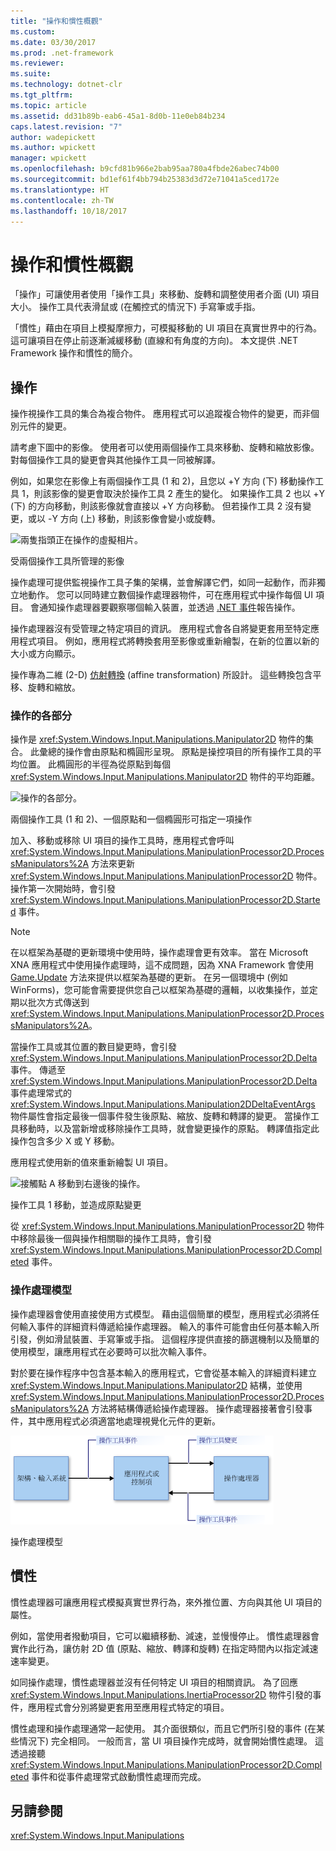 ```yaml
---
title: "操作和慣性概觀"
ms.custom: 
ms.date: 03/30/2017
ms.prod: .net-framework
ms.reviewer: 
ms.suite: 
ms.technology: dotnet-clr
ms.tgt_pltfrm: 
ms.topic: article
ms.assetid: dd31b89b-eab6-45a1-8d0b-11e0eb84b234
caps.latest.revision: "7"
author: wadepickett
ms.author: wpickett
manager: wpickett
ms.openlocfilehash: b9cfd81b966e2bab95aa780a4fbde26abec74b00
ms.sourcegitcommit: bd1ef61f4bb794b25383d3d72e71041a5ced172e
ms.translationtype: HT
ms.contentlocale: zh-TW
ms.lasthandoff: 10/18/2017
---
```

# <a name="manipulations-and-inertia-overview"></a>操作和慣性概觀
「操作」可讓使用者使用「操作工具」來移動、旋轉和調整使用者介面 (UI) 項目大小。 操作工具代表滑鼠或 (在觸控式的情況下) 手寫筆或手指。  
  
 「慣性」藉由在項目上模擬摩擦力，可模擬移動的 UI 項目在真實世界中的行為。 這可讓項目在停止前逐漸減緩移動 (直線和有角度的方向)。 本文提供 .NET Framework 操作和慣性的簡介。  
  
## <a name="manipulations"></a>操作  
 操作視操作工具的集合為複合物件。 應用程式可以追蹤複合物件的變更，而非個別元件的變更。  
  
 請考慮下圖中的影像。 使用者可以使用兩個操作工具來移動、旋轉和縮放影像。 對每個操作工具的變更會與其他操作工具一同被解譯。  
  
 例如，如果您在影像上有兩個操作工具 (1 和 2)，且您以 +Y 方向 (下) 移動操作工具 1，則該影像的變更會取決於操作工具 2 產生的變化。 如果操作工具 2 也以 +Y (下) 的方向移動，則該影像就會直接以 +Y 方向移動。 但若操作工具 2 沒有變更，或以 -Y 方向 (上) 移動，則該影像會變小或旋轉。  
  
 ![兩隻指頭正在操作的虛擬相片。](../../../docs/framework/common-client-technologies/media/manipulation-resize.png "Manipulation_Resize")  
  
 受兩個操作工具所管理的影像  
  
 操作處理可提供監視操作工具子集的架構，並會解譯它們，如同一起動作，而非獨立地動作。 您可以同時建立數個操作處理器物件，可在應用程式中操作每個 UI 項目。 會通知操作處理器要觀察哪個輸入裝置，並透過 [.NET 事件](http://msdn.microsoft.com/library/17sde2xt.aspx)報告操作。  
  
 操作處理器沒有受管理之特定項目的資訊。 應用程式會各自將變更套用至特定應用程式項目。 例如，應用程式將轉換套用至影像或重新繪製，在新的位置以新的大小或方向顯示。  
  
 操作專為二維 (2-D) [仿射轉換](http://msdn.microsoft.com/library/ms533810\(VS.85\).aspx) (affine transformation) 所設計。 這些轉換包含平移、旋轉和縮放。  
  
### <a name="parts-of-a-manipulation"></a>操作的各部分  
 操作是 <xref:System.Windows.Input.Manipulations.Manipulator2D> 物件的集合。 此彙總的操作會由原點和橢圓形呈現。 原點是操控項目的所有操作工具的平均位置。 此橢圓形的半徑為從原點到每個 <xref:System.Windows.Input.Manipulations.Manipulator2D> 物件的平均距離。  
  
 ![操作的各部分。](../../../docs/framework/common-client-technologies/media/manipulation-definition.png "Manipulation_Definition")  
  
 兩個操作工具 (1 和 2)、一個原點和一個橢圓形可指定一項操作  
  
 加入、移動或移除 UI 項目的操作工具時，應用程式會呼叫 <xref:System.Windows.Input.Manipulations.ManipulationProcessor2D.ProcessManipulators%2A> 方法來更新 <xref:System.Windows.Input.Manipulations.ManipulationProcessor2D> 物件。 操作第一次開始時，會引發 <xref:System.Windows.Input.Manipulations.ManipulationProcessor2D.Started> 事件。  
  
> [!NOTE]
>  在以框架為基礎的更新環境中使用時，操作處理會更有效率。 當在 Microsoft XNA 應用程式中使用操作處理時，這不成問題，因為 XNA Framework 會使用 [Game.Update](http://msdn.microsoft.com/library/microsoft.xna.framework.game.update.aspx) 方法來提供以框架為基礎的更新。 在另一個環境中 (例如 WinForms)，您可能會需要提供您自己以框架為基礎的邏輯，以收集操作，並定期以批次方式傳送到 <xref:System.Windows.Input.Manipulations.ManipulationProcessor2D.ProcessManipulators%2A>。  
  
 當操作工具或其位置的數目變更時，會引發 <xref:System.Windows.Input.Manipulations.ManipulationProcessor2D.Delta> 事件。 傳遞至 <xref:System.Windows.Input.Manipulations.ManipulationProcessor2D.Delta> 事件處理常式的 <xref:System.Windows.Input.Manipulations.Manipulation2DDeltaEventArgs> 物件屬性會指定最後一個事件發生後原點、縮放、旋轉和轉譯的變更。 當操作工具移動時，以及當新增或移除操作工具時，就會變更操作的原點。 轉譯值指定此操作包含多少 X 或 Y 移動。  
  
 應用程式使用新的值來重新繪製 UI 項目。  
  
 ![接觸點 A 移動到右邊後的操作。](../../../docs/framework/common-client-technologies/media/manipulation-changed.png "Manipulation_Changed")  
  
 操作工具 1 移動，並造成原點變更  
  
 從 <xref:System.Windows.Input.Manipulations.ManipulationProcessor2D> 物件中移除最後一個與操作相關聯的操作工具時，會引發 <xref:System.Windows.Input.Manipulations.ManipulationProcessor2D.Completed> 事件。  
  
### <a name="the-manipulation-processing-model"></a>操作處理模型  
 操作處理器會使用直接使用方式模型。 藉由這個簡單的模型，應用程式必須將任何輸入事件的詳細資料傳遞給操作處理器。 輸入的事件可能會由任何基本輸入所引發，例如滑鼠裝置、手寫筆或手指。 這個程序提供直接的篩選機制以及簡單的使用模型，讓應用程式在必要時可以批次輸入事件。  
  
 對於要在操作程序中包含基本輸入的應用程式，它會從基本輸入的詳細資料建立 <xref:System.Windows.Input.Manipulations.Manipulator2D> 結構，並使用 <xref:System.Windows.Input.Manipulations.ManipulationProcessor2D.ProcessManipulators%2A> 方法將結構傳遞給操作處理器。 操作處理器接著會引發事件，其中應用程式必須適當地處理視覺化元件的更新。  
  
 ![操作直接使用方式模型的流程。](../../../docs/framework/common-client-technologies/media/manipulation-flow.png "Manipulation_Flow")  
  
 操作處理模型  
  
## <a name="inertia"></a>慣性  
 慣性處理器可讓應用程式模擬真實世界行為，來外推位置、方向與其他 UI 項目的屬性。  
  
 例如，當使用者撥動項目，它可以繼續移動、減速，並慢慢停止。 慣性處理器會實作此行為，讓仿射 2D 值 (原點、縮放、轉譯和旋轉) 在指定時間內以指定減速速率變更。  
  
 如同操作處理，慣性處理器並沒有任何特定 UI 項目的相關資訊。 為了回應 <xref:System.Windows.Input.Manipulations.InertiaProcessor2D> 物件引發的事件，應用程式會分別將變更套用至應用程式特定的項目。  
  
 慣性處理和操作處理通常一起使用。 其介面很類似，而且它們所引發的事件 (在某些情況下) 完全相同。 一般而言，當 UI 項目操作完成時，就會開始慣性處理。 這透過接聽 <xref:System.Windows.Input.Manipulations.ManipulationProcessor2D.Completed> 事件和從事件處理常式啟動慣性處理而完成。  
  
## <a name="see-also"></a>另請參閱  
 <xref:System.Windows.Input.Manipulations>

